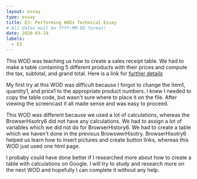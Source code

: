 ```yaml
---
layout: essay
type: essay
title: E3: Performing WODs Technical Essay
# All dates must be YYYY-MM-DD format!
date: 2020-03-19
labels:
  - E3
---
```

This WOD was teaching us how to create a sales receipt table.  We had to make a table containing 5 different products with their prices and compute the tax, subtotal, and grand total. 
Here is a link for <a href="https://dport96.github.io/ITM352/morea/060.expressions-operators/experience-preparing-for-WOD.html">further details</a>

My first try at this WOD was difficult because I forgot to change the item1, quantity1, and price1 to the appropriate product numbers.  I knew I needed to copy the table code, but wasn't sure where to place it on the file.  After viewing the screencast it all made sense and was easy to proceed.

This WOD was different because we used a lot of calculations, whereas the BrowserHisotry6 did not have any calculations.  We had to assign a lot of variables which we did not do for BrowserHistory6.  We had to create a table which we haven't done in the previous BrowswerHisotry.  BrowserHisotry6 helped us learn how to insert pictures and create button links, whereas this WOD just used one html page.

I probaby could have done better if I researched more about how to create a table with calculations on Google.  I will try to study and research more on the next WOD and hopefully I can complete it without any help. 
